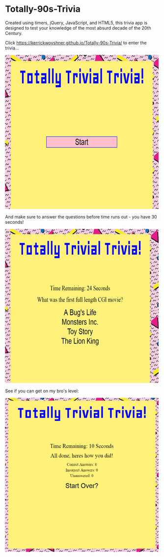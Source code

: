 # Totally-90s-Trivia

Created using timers, jQuery, JavaScript, and HTML5, this trivia app is designed to test your knowledge of the most absurd decade of the 20th Century.

Click https://kerrickwoyshner.github.io/Totally-90s-Trivia/ to enter the trivia...

<img src="assets/images/Title.PNG" width="500" height="500">

And make sure to answer the questions before time runs out - you have 30 seconds!

<img src="assets/images/Question1.PNG" width="500" height="500">

See if you can get on my bro's level:

<img src="assets/images/Results.PNG" width="500" height="500">
